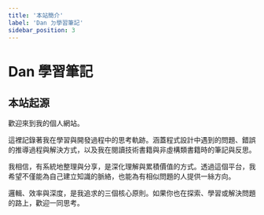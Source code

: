 ```yaml
---
title: '本站簡介'
label: 'Dan ㄉ學習筆記'
sidebar_position: 3
---
```

Dan 學習筆記
===

本站起源
---
歡迎來到我的個人網站。

這裡記錄著我在學習與開發過程中的思考軌跡。涵蓋程式設計中遇到的問題、錯誤的推導過程與解決方式，以及我在閱讀技術書籍與非虛構類書籍時的筆記與反思。

我相信，有系統地整理與分享，是深化理解與累積價值的方式。透過這個平台，我希望不僅能為自己建立知識的脈絡，也能為有相似問題的人提供一絲方向。

邏輯、效率與深度，是我追求的三個核心原則。如果你也在探索、學習或解決問題的路上，歡迎一同思考。
